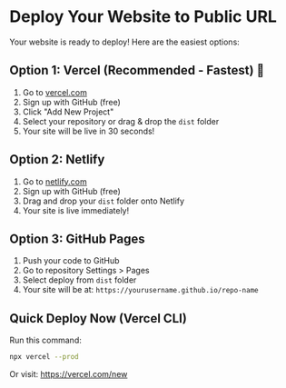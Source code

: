 # Deploy Your Website to Public URL

Your website is ready to deploy! Here are the easiest options:

## Option 1: Vercel (Recommended - Fastest) 🚀

1. Go to [vercel.com](https://vercel.com)
2. Sign up with GitHub (free)
3. Click "Add New Project"
4. Select your repository or drag & drop the `dist` folder
5. Your site will be live in 30 seconds!

## Option 2: Netlify

1. Go to [netlify.com](https://netlify.com)
2. Sign up with GitHub (free)
3. Drag and drop your `dist` folder onto Netlify
4. Your site is live immediately!

## Option 3: GitHub Pages

1. Push your code to GitHub
2. Go to repository Settings > Pages
3. Select deploy from `dist` folder
4. Your site will be at: `https://yourusername.github.io/repo-name`

## Quick Deploy Now (Vercel CLI)

Run this command:
```bash
npx vercel --prod
```

Or visit: https://vercel.com/new

